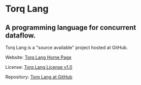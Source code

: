 # Torq Lang

## A programming language for concurrent dataflow.

Torq Lang is a "source available" project hosted at GitHub.

Website: [Torq Lang Home Page](http://torq-lang.github.io)

License: [Torq Lang License v1.0](http://torq-lang.github.io/licensing/torq-lang-license-v1_0)

Repository: [Torq Lang at GitHub](https://github.com/torq-lang)

